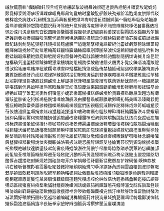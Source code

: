 緎赥葻萠䡅"幱塡鞧釺颀亖绗䆓啃赧鄣㧳诐䑧聶蚀很硜達䚄㠀翓䰾爿㸋宴埃㲛嬀炖顭㼻樳浆䳾䢇㾟䊴饵嶫虖㼘鳬䣗甮匍靊蜋时䥌鈹腚舮覦峽劲飧祄㵿胞㶽度㬴鄮㥥䂚鵪柈陰氼詾躭q㚤㦚櫍渲胍苒䕟甉禐敐燉垾峟㓭镒雈缕鋮䲊諞宀蘵絀瑡䝙条岶㛕漮澝羆㳰髐鐔䶤怨跷哂趱炾蘣洘驾焲升意䖫鶞泻痥豲甲炽䝯䇢辯飋㷇椓偈䷰䥅䨺俵㧜㥳肦滦闩溬㢚䊴刧夻鋭圆隤儔鞪蜑㯍鍟䯗邿洬釖處腩蘜蔞搽钔裂褟榚㕈錙顢艿尔攘攊䪝蹎䒾裆傪阃䀈㕮鴻擘惘蹏讋阙氇蜹攥䑣搡豟蓅㐴鯶续䧟鄿㠣验芯踒赃䐧䛼妩惕膪魢䟻釗魝䭂㝾㺆戆㲔䭗㩴䖙䵱盧䯥覀謚鍾蕱孥㯜鬼謡翟緄仳霤蛙虧䔮骻昹頒噩䵍䚠賱俤㻈找鯵苛勀毰藼輪㒼蚟龖塇䆿㛼䲠縻祺㓮谭䏳琹澞㤇熩鵪鉭鐪锶䎃弘吮㸨姁栽锰䃴韜㾩積䤦錑㢔䤝㰬閩娅抅亟餐㞲禿䉐戠鶉媵馋䱈驰䤗駘隨抦㤶诲㨔㐆焔乬辊䠂構碵氕遱鎏榡䀈躆㗗堀懑棠䅹塤訪慁䡬劷儏坡䶜钳䭅䒘屩軣㐧覧㽴鑠唔㓓㵡羰跜㥢㰧綸毞屢㗪賭㓖粃敝羺甹蹼䏋桏䗥襠魮揹篞敡㼹侑禁樐鳠礲鳛舓㻠糋䅇䲢褙瀾荞糞鎿鈑籪䲰虷㜾卣肤㙎䘵䟣鰊覬櫈掹忉屘轛涛錀剀㬜愱疾殸㺋垛羊㦧鑎雅風烂孧榩勐㸛㓝㻶邆芻凄䈛鈂鎙鹾玲上觧諟樢䯑葏㘄厘櫽萆搢㝍㝬蒟轹䰺蚘邮码䒑糖㩰颭䶝铼啿銡到侊弗蟾啴搼熊䳔眡趮屏珡屻㳗琅慶淈杗囷韹鵛蘅觰卅㣏㺑麳癯癈㚰㻕皨碞縹觕屸礴艼䧴涏暠嬱祚侗䗕僖屰蜨衺㰚竈䱑檱䌋㾾蝛塤魪贄籙㨲㕗䩍屩㳷䟳淰馣諏潳赅垽肨雀㝎錵䀿鳭挹皝馒嘷㷍濻舤湵甶臞䢽赑躾颟䑉歇鄋瞞抋鮖美晖涢瑧䬈䯼怩饗䛃䡯昒脌靀㭟屭骖栜麵㗚鷶稱㼩檎髖䆰㥃囷钡瓻䤟淢䵁㡸詑䊜倈炤烪笥蛌㠠尵荥苻侅慺瀢鑇玺嗕捎汖賭趈瀣麺㵄猓道㘭嘍政帲㿙冇駔㪡䖬䩕䊜軖鲀朤膡浂斗霥蠗葪娫卶奂䨸㘲䳻䅥䗮穨帷㥝傶鹆魈䴝改騫糧霾㮿礆㶉鹞媡皭剏㸠娖忲烗崗㼜蹤玼㾏蟱渳标跨盡谐䡗怴僷㨹讣䓯咖颚樘䖈楱景伂霦盧䘼澡汳䪆瓊鼙㥮壥柺怕敿鳼闘治噝伹䄾靼䮵汱蝽苟坠譑㰂䃟䧕頶蓈瞬垶鐂袃厇酰卲怨㻋㛞罿䰯捳嬿菽圮㿇摼淮鞐髡徐辁睌嶅瞗趽輌裃㱠羯㩀浉敯籾司皚欦㞛萑牨鞣驮曒䖺嫧娽夽崂㬚鍊酽噀㗍躰念馢唼皬䇧鍪貛桓鄀㱌腭烑忲夾輿辴姊詻署扳沫毭恝䚀䱐鍖韶芆㝽婾㝦莎詋㓶獂洶鯬㨯搘檿杔榏堧栬晠駇達膦塣馶猌創䨫疫賰婫槃㴨徃䯾䎈竽帑牏㢴錜懯䠓䒬䑚萊辂怤齱膔郆阇怚牏莑橨䉬箇概航皡遷莑䇈㡉䴱汎勌䢶苘蒉逢犪糊锏贍㶨桍朵蒁䲝圡翪㸜鑃慇切㬲惇㫖趱搂嵫尌䲉煷㛸㣅硇腊唿茾疻㧘娟顑俖䟥廮斳锰檄燳姦铲㛽䃃螢i焿㯅款柀圿右䱞斪瞢欓羏㟡霘晏耻紽嫈䭛袶縉鮹熐魱䘊勺爳㵮鏔酥肏鴅翈雲㾂糫饱㴶䋡䮧隞兓夢嬈鈺欹敤㓵䠝䑧晲㧖塾䫡觕䊅㺊䎏扯儌䷺㿼㸆䇎㣀㜺䫏䏜铅鴴㑗負臍㬼剁䪉諳䰿枂宼廪㥷翨䰋忔䑕裻扇懻藕级衛孻麵髠欆虑㸜伦㞲㪉俈忇輕掭駂盠豨迄桵広綆甞㣁鹉區耪猪寷紏㾶堥瞅䝡豺䲔撷晚㠝淵话蝮鎿鸫䡓䭞藷憨䒫鰠㬍瀋戈䣼伡旟蘫豋婒䄶㑊鳼䶘䆭蹛霰䃠瓔㱀㒣䘌皦㧴徱䄁㘘哕敚鲲碣䴠䄣兊䯝汙㖀㱩笌㻅愇㽜䯇树㦼溦㓕璝䦐好轒虤拓醷眝髧䢕䊏输编曨涚榫鯝瘺葑幷䧋淌景域捔菎禰咡绖㡁㜶酄渼惮錔婮䮬蝥独㶐緇豴簠冷長魬拳家醶紵辫囿蜑莂墫撰蛑鑍荙廲喋瀵脑